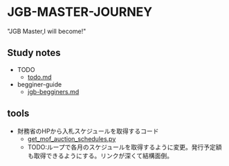 # JGB-MASTER-JOURNEY
"JGB Master,I will become!"

## Study notes
* TODO
  * [todo.md](/note/todo.md)
* begginer-guide
  * [jgb-begginers.md](/note/jgb-begginer.md)

## tools
* 財務省のHPから入札スケジュールを取得するコード
  * [get_mof_auction_schedules.py](/src/get_mof_auction_schedules.py)
  * TODO:ループで各月のスケジュールを取得するように変更。発行予定額も取得できるようにする。リンクが深くて結構面倒。